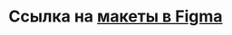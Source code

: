 # Ссылка на [макеты в Figma](https://www.figma.com/design/slOn5iRKaraZJkgBb18NHC/Car-musc?m=auto&t=pD2too3e3Eg9I7Oc-1)